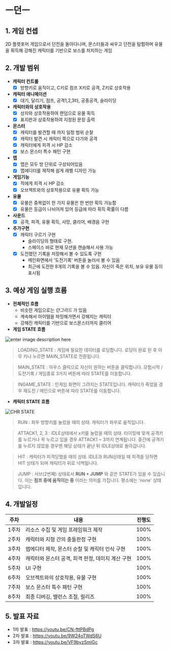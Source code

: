 

# ㅡ던ㅡ
## 1. 게임 컨셉
2D 플렛포머 게임으로서 던전을 돌아다니며,
몬스터들과 싸우고 던전을 탐험하며 유물을 획득해 강해진 캐릭터를 기반으로 보스를 처치하는 게임

## 2. 개발 범위
- **캐릭터 컨트롤**
	- [x] 방향키로 움직이고, C키로 점프 X키로 공격, Z키로 상호작용
- **캐릭터 애니메이션**
	- [x] 대기, 달리기, 점프, 공격1,2,3타, 공중공격, 슬라이딩
- **캐릭터와의 상호작용**
	- [x] 상자와 상호작용하여 랜덤으로 유물 획득
	- [x] 표지판과 상호작용하여 지정된 문장 출력
- **몬스터**
	- [x] 캐릭터를 발견할 때 까지 일정 범위 순찰
	- [x] 캐릭터 발견 시 캐릭터 쪽으로 다가와 공격
	- [x] 캐릭터에게 피격 시 HP 감소
	- [x] 보스 몬스터 특수 패턴 구현
- **맵**
	- [x] 맵은 모두 방 단위로 구성되어있음
	- [x] 맵에디터를 제작해 쉽게 레벨 디자인 가능
- **게임기능**
	- [x] 적에게 피격 시 HP 감소
	- [x] 오브젝트와의 상호작용으로 유물 획득 가능
- **유물**
	- [x] 유물은 중복없이 한 가지 유물은 한 번만 획득 가능함
	- [x] 유물은 등급이 나뉘어져 있어 등급에 따라 획득 확률이 다름
- **사운드**
	- [x] 공격, 피격, 유물 획득, 사망, 클리어, 배경음 구현

- **추가구현**
	 - [x] 캐릭터 구르기 구현
		 - 슬라이딩의 형태로 구현.
		 -  스페이스 바로 현재 모션을 캔슬해서 사용 가능
	 - [x] 도전했던 기록을 저장해서 볼 수 있도록 구현
		 - 메인화면에서 '도전기록' 버튼을 눌러서 볼 수 있음
		 - 최근에 도전한 8개의 기록을 볼 수 있음. 자신이 죽은 위치, 보유 유물 등이 표시됨

## 3. 예상 게임 실행 흐름
- **전체적인 흐름**
	- 비슷한 게임으로는 *던그리드* 가 있음
	- 계속해서 아이템을 파밍해가면서 강해지는 캐릭터
	- 강해진 캐릭터를 기반으로 보스몬스터까지 클리어
- **게임 STATE 흐름**

![enter image description here](https://blogfiles.pstatic.net/MjAyMDEyMDRfMjIg/MDAxNjA3MDYyNDQ3NzI3.Hc0gaUpsKcWmsVqAr9WABMeI4wWAYS5GqQxUso8Q104g.nTjgp1h8tdwH8N4OQZ2CYHCl9uca94Ce7om9DII5cQcg.PNG.dnsjdbstlr/GAEM_STATE.png?type=w2)
 
> LOADING_STATE : 
게임에 필요한 데이터를 로딩합니다. 로딩이 완료 된 후 아무 키나 누르면 MAIN_STATE로 전환됩니다.

> MAIN_STATE : 
마우스 클릭으로 자신이 원하는 버튼을 클릭합니다. 모험시작 / 도전기록 / 게임종료 3가지 버튼에 따라 STATE를 이동합니다.

> INGAME_STATE : 
인게임 화면이 그려지는 STATE입니다. 캐릭터가 죽었을 경우 
재도전 / 메인으로 버튼에 따라 STATE를 이동합니다.
- **캐릭터 STATE 흐름**

![CHR STATE](https://blogfiles.pstatic.net/MjAyMDExMjJfMTUz/MDAxNjA2MDE4Njk4Njc4.UMBW-W3X7N7RFo5D2Xgn8XAgte5rcqwSRwVuQBwwWCwg.0Negqbp44y6t0T3uTE4lLJgt4dA4_CdRbwaEkBIxKy0g.PNG.dnsjdbstlr/chrState.png?type=w2) 

> RUN : 
좌우 방향키를 눌렀을 때의 상태. 캐릭터가 좌우로 움직입니다.

> ATTACK1, 2, 3 : 
IDLE상태에서 x키를 눌렀을 때의 상태. 타이밍에 맞게 공격키를 누르거나 꾹 누르고 있을 경우
ATTACK1 ~ 3까지 연계됩니다. 중간에 공격키를 누르지 않았을 경우엔 해당 상태가 끝난 뒤 IDLE상태로 돌아갑니다.

> HIT : 
캐릭터가 피격당했을 때의 상태.
IDLE과 RUN상태일 때 피격을 당하면  HIT 상태가 되며 캐릭터가 뒤로 넉백됩니다.

> JUMP : 
서브(2번째) 상태로서 **RUN + JUMP** 와 같은 STATE가 있을 수 있습니다.
이는 **점프 중에 움직이는 중** 이라는 의미를 가집니다. 평소에는 'none' 상태입니다.
	
## 4. 개발일정

|주차|내용|진행도
|------|---|---|
|1주차|리소스 수집 및 게임 프레임워크 제작|100%
|2주차|캐릭터와 지형 간의 충돌판정 구현|100%
|3주차|맵에디터 제작, 몬스터 순찰 및 캐릭터 인식 구현|100%
|4주차|캐릭터와 몬스터 공격, 피격 판정, 데미지 계산 구현|100%
|5주차|UI 구현|100%
|6주차|오브젝트와의 상호작용, 유물 구현|100%
|7주차|보스 몬스터 특수 패턴 구현|100%
|8주차|최종 디버깅, 밸런스 조절, 릴리즈|100%

## 5. 발표 자료
- 1차 발표 : https://youtu.be/CN-fttPBdPg
- 2차 발표 : https://youtu.be/9W24oTWdS6U
- 3차 발표 : https://youtu.be/VF9byzSmiGc